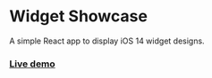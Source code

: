 # Widget Showcase

A simple React app to display iOS 14 widget designs.

### [Live demo](https://gcg1.github.io/widget-showcase/)
